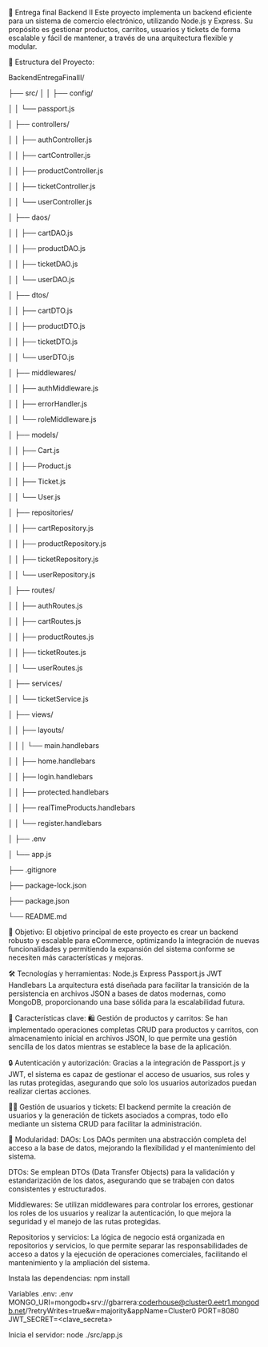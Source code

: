 🚀 Entrega final Backend II
Este proyecto implementa un backend eficiente para un sistema de comercio electrónico, utilizando Node.js y Express. Su propósito es gestionar productos, carritos, usuarios y tickets de forma escalable y fácil de mantener, a través de una arquitectura flexible y modular.

📁 Estructura del Proyecto:

BackendEntregaFinalII/

├── src/
│ 
│   ├── config/

│   │   └── passport.js   

│   ├── controllers/

│   │   ├── authController.js  

│   │   ├── cartController.js 

│   │   ├── productController.js

│   │   ├── ticketController.js  

│   │   └── userController.js

│   ├── daos/

│   │   ├── cartDAO.js

│   │   ├── productDAO.js  

│   │   ├── ticketDAO.js   

│   │   └── userDAO.js  

│   ├── dtos/

│   │   ├── cartDTO.js    

│   │   ├── productDTO.js   

│   │   ├── ticketDTO.js 

│   │   └── userDTO.js  

│   ├── middlewares/

│   │   ├── authMiddleware.js   

│   │   ├── errorHandler.js     

│   │   └── roleMiddleware.js 

│   ├── models/

│   │   ├── Cart.js   

│   │   ├── Product.js   

│   │   ├── Ticket.js    

│   │   └── User.js   

│   ├── repositories/

│   │   ├── cartRepository.js 

│   │   ├── productRepository.js   

│   │   ├── ticketRepository.js    

│   │   └── userRepository.js    

│   ├── routes/

│   │   ├── authRoutes.js        

│   │   ├── cartRoutes.js     

│   │   ├── productRoutes.js

│   │   ├── ticketRoutes.js    

│   │   └── userRoutes.js    

│   ├── services/

│   │   └── ticketService.js   

│   ├── views/

│   │   ├── layouts/

│   │   │   └── main.handlebars  

│   │   ├── home.handlebars     

│   │   ├── login.handlebars      

│   │   ├── protected.handlebars   

│   │   ├── realTimeProducts.handlebars 

│   │   └── register.handlebars  

│   ├── .env           

│   └── app.js 

├── .gitignore

├── package-lock.json

├── package.json

└── README.md

🎯 Objetivo:
El objetivo principal de este proyecto es crear un backend robusto y escalable para eCommerce, optimizando la integración de nuevas funcionalidades y permitiendo la expansión del sistema conforme se necesiten más características y mejoras.

🛠️ Tecnologías y herramientas:
Node.js
Express
Passport.js
JWT
Handlebars
La arquitectura está diseñada para facilitar la transición de la persistencia en archivos JSON a bases de datos modernas, como MongoDB, proporcionando una base sólida para la escalabilidad futura.

🌟 Características clave:
🛍️ Gestión de productos y carritos:
Se han implementado operaciones completas CRUD para productos y carritos, con almacenamiento inicial en archivos JSON, lo que permite una gestión sencilla de los datos mientras se establece la base de la aplicación.

🔒 Autenticación y autorización:
Gracias a la integración de Passport.js y JWT, el sistema es capaz de gestionar el acceso de usuarios, sus roles y las rutas protegidas, asegurando que solo los usuarios autorizados puedan realizar ciertas acciones.

🧑‍💻 Gestión de usuarios y tickets:
El backend permite la creación de usuarios y la generación de tickets asociados a compras, todo ello mediante un sistema CRUD para facilitar la administración.

🧩 Modularidad:
DAOs: Los DAOs permiten una abstracción completa del acceso a la base de datos, mejorando la flexibilidad y el mantenimiento del sistema.

DTOs: Se emplean DTOs (Data Transfer Objects) para la validación y estandarización de los datos, asegurando que se trabajen con datos consistentes y estructurados.

Middlewares: Se utilizan middlewares para controlar los errores, gestionar los roles de los usuarios y realizar la autenticación, lo que mejora la seguridad y el manejo de las rutas protegidas.

Repositorios y servicios: La lógica de negocio está organizada en repositorios y servicios, lo que permite separar las responsabilidades de acceso a datos y la ejecución de operaciones comerciales, facilitando el mantenimiento y la ampliación del sistema.

Instala las dependencias: npm install 

Variables .env:
.env
MONGO_URI=mongodb+srv://gbarrera:coderhouse@cluster0.eetr1.mongodb.net/?retryWrites=true&w=majority&appName=Cluster0
PORT=8080
JWT_SECRET=<clave_secreta>

Inicia el servidor: node ./src/app.js
